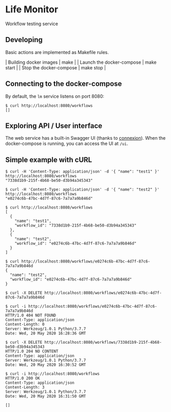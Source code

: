 # Life Monitor

Workflow testing service


## Developing

Basic actions are implemented as Makefile rules.


| Building docker images | make |
| Launch the docker-compose | make start |
| Stop the docker-compose | make stop |


## Connecting to the docker-compose

By default, the `lm` service listens on port 8080:

    $ curl http://localhost:8080/workflows
    []


## Exploring API / User interface

The web service has a built-in Swagger UI (thanks to
[connexion](https://connexion.readthedocs.io/en/latest/)).  When the
docker-compose is running, you can access the UI at `/ui`.


## Simple example with cURL


```
$ curl -H 'Content-Type: application/json' -d '{ "name": "test1" }' http://localhost:8080/workflows
"7338d1b9-215f-4b68-be50-d3b94a345343"

$ curl -H 'Content-Type: application/json' -d '{ "name": "test2" }' http://localhost:8080/workflows
"e0274c6b-47bc-4d7f-87c6-7a7a7a9b846d"

$ curl http://localhost:8080/workflows
[
  {
    "name": "test1",
    "workflow_id": "7338d1b9-215f-4b68-be50-d3b94a345343"
  },
  {
    "name": "test2",
    "workflow_id": "e0274c6b-47bc-4d7f-87c6-7a7a7a9b846d"
  }
]

$ curl http://localhost:8080/workflows/e0274c6b-47bc-4d7f-87c6-7a7a7a9b846d
{
  "name": "test2",
  "workflow_id": "e0274c6b-47bc-4d7f-87c6-7a7a7a9b846d"
}

$ curl -X DELETE http://localhost:8080/workflows/e0274c6b-47bc-4d7f-87c6-7a7a7a9b846d

$ curl -i http://localhost:8080/workflows/e0274c6b-47bc-4d7f-87c6-7a7a7a9b846d
HTTP/1.0 404 NOT FOUND
Content-Type: application/json
Content-Length: 0
Server: Werkzeug/1.0.1 Python/3.7.7
Date: Wed, 20 May 2020 16:28:36 GMT

$ curl -X DELETE http://localhost:8080/workflows/7338d1b9-215f-4b68-be50-d3b94a345343
HTTP/1.0 204 NO CONTENT
Content-Type: application/json
Server: Werkzeug/1.0.1 Python/3.7.7
Date: Wed, 20 May 2020 16:30:52 GMT

$ curl -i http://localhost:8080/workflows
HTTP/1.0 200 OK
Content-Type: application/json
Content-Length: 3
Server: Werkzeug/1.0.1 Python/3.7.7
Date: Wed, 20 May 2020 16:31:50 GMT

[]

```
